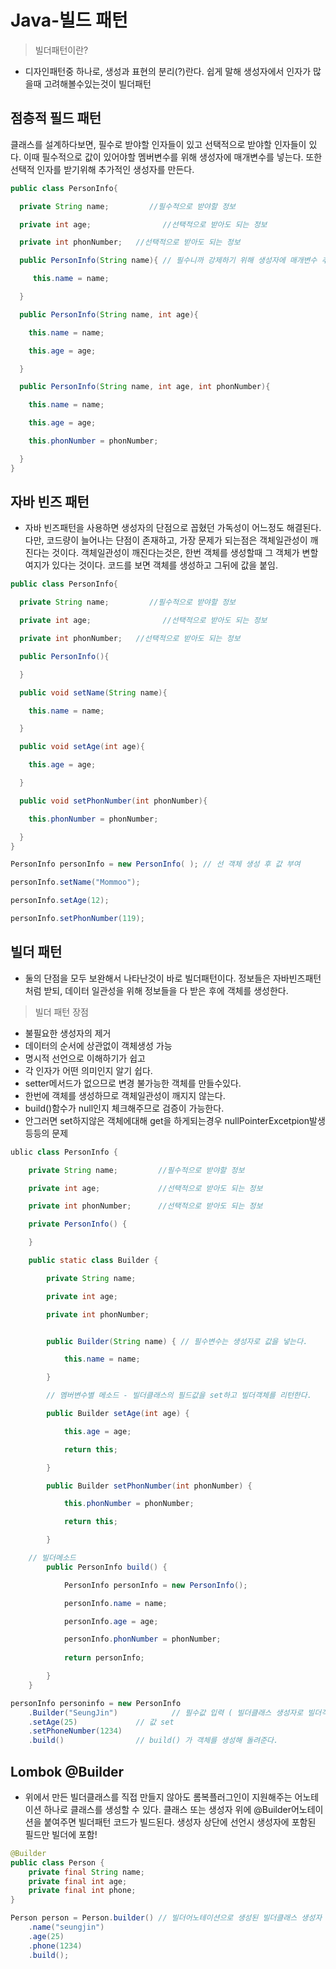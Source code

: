 # Java-빌드 패턴
> 빌더패턴이란?
* 디자인패턴중 하나로, 생성과 표현의 분리(?)란다. 
  쉽게 말해 생성자에서 인자가 많을때 고려해볼수있는것이 빌더패턴

## 점층적 필드 패턴
클래스를 설계하다보면, 필수로 받야할 인자들이 있고 선택적으로 받야할 인자들이 있다.
이때 필수적으로 값이 있어야할 멤버변수를 위해 생성자에 매개변수를 넣는다.
또한 선택적 인자를 받기위해 추가적인 생성자를 만든다.

```java
public class PersonInfo{

  private String name;         //필수적으로 받야할 정보

  private int age;                //선택적으로 받아도 되는 정보

  private int phonNumber;   //선택적으로 받아도 되는 정보

  public PersonInfo(String name){ // 필수니까 강제하기 위해 생성자에 매개변수 추가

     this.name = name;

  }

  public PersonInfo(String name, int age){

    this.name = name;

    this.age = age;

  }

  public PersonInfo(String name, int age, int phonNumber){

    this.name = name;

    this.age = age;

    this.phonNumber = phonNumber;

  }
}
```

## 자바 빈즈 패턴
* 자바 빈즈패턴을 사용하면 생성자의 단점으로 꼽혔던 가독성이 어느정도 해결된다.
다만, 코드량이 늘어나는 단점이 존재하고, 가장 문제가 되는점은 객체일관성이 깨진다는 것이다.
객체일관성이 깨진다는것은, 한번 객체를 생성할때 그 객체가 변할 여지가 있다는 것이다.
코드를 보면 객체를 생성하고 그뒤에 값을 붙임.

```java
public class PersonInfo{

  private String name;         //필수적으로 받야할 정보

  private int age;                //선택적으로 받아도 되는 정보

  private int phonNumber;   //선택적으로 받아도 되는 정보

  public PersonInfo(){

  }

  public void setName(String name){

    this.name = name;

  }

  public void setAge(int age){

    this.age = age;

  }

  public void setPhonNumber(int phonNumber){

    this.phonNumber = phonNumber;

  }
}
```

```java
PersonInfo personInfo = new PersonInfo( ); // 선 객체 생성 후 값 부여

personInfo.setName("Mommoo");         

personInfo.setAge(12);                    

personInfo.setPhonNumber(119);
```

## 빌더 패턴 
* 둘의 단점을 모두 보완해서 나타난것이 바로 빌더패턴이다.
정보들은 자바빈즈패턴처럼 받되, 데이터 일관성을 위해 정보들을 다 받은 후에 객체를 생성한다.

> 빌더 패턴 장점
* 불필요한 생성자의 제거
* 데이터의 순서에 상관없이 객체생성 가능
* 명시적 선언으로 이해하기가 쉽고
* 각 인자가 어떤 의미인지 알기 쉽다.
* setter메서드가 없으므로 변경 불가능한 객체를 만들수있다.
* 한번에 객체를 생성하므로 객체일관성이 깨지지 않는다.
* build()함수가 null인지 체크해주므로 검증이 가능한다.
* 안그러면 set하지않은 객체에대해 get을 하게되는경우 nullPointerExcetpion발생 등등의 문제

```java
ublic class PersonInfo {

    private String name;         //필수적으로 받야할 정보

    private int age;             //선택적으로 받아도 되는 정보

    private int phonNumber;      //선택적으로 받아도 되는 정보

    private PersonInfo() {

    }

    public static class Builder {

        private String name;

        private int age;

        private int phonNumber;


        public Builder(String name) { // 필수변수는 생성자로 값을 넣는다.

            this.name = name;

        }

        // 멤버변수별 메소드 - 빌더클래스의 필드값을 set하고 빌더객체를 리턴한다.

        public Builder setAge(int age) {

            this.age = age;

            return this;

        }

        public Builder setPhonNumber(int phonNumber) {

            this.phonNumber = phonNumber;

            return this;

        }

	// 빌더메소드
        public PersonInfo build() {

            PersonInfo personInfo = new PersonInfo();

            personInfo.name = name;

            personInfo.age = age;

            personInfo.phonNumber = phonNumber;
            
            return personInfo;

        }
    }
```

```java
personInfo personinfo = new PersonInfo
    .Builder("SeungJin")    		// 필수값 입력 ( 빌더클래스 생성자로 빌더객체 생성)
    .setAge(25)  			// 값 set
    .setPhoneNumber(1234)
    .build() 				// build() 가 객체를 생성해 돌려준다.
```
## Lombok @Builder
* 위에서 만든 빌더클래스를 직접 만들지 않아도 롬복플러그인이 지원해주는 어노테이션 하나로 클래스를 생성할 수 있다.
클래스 또는 생성자 위에 @Builder어노테이션을 붙여주면 빌더패턴 코드가 빌드된다.
생성자 상단에 선언시 생성자에 포함된 필드만 빌더에 포함!

```java
@Builder
public class Person {
    private final String name;
    private final int age;
    private final int phone;
}
```
```java
Person person = Person.builder() // 빌더어노테이션으로 생성된 빌더클래스 생성자
    .name("seungjin")
    .age(25)
    .phone(1234)
    .build();
```
